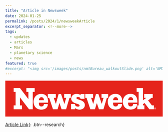 ```yaml
---
title: "Article in Newsweek"
date: 2024-01-25
permalink: /posts/2024/1/newsweekArticle
excerpt_separator: <!--more-->
tags:
  - updates 
  - articles
  - Mars
  - planetary science
  - news
featured: true 
#excerpt: "<img src='/images/posts/nmtBureau_walkoutSlide.png' alt='NMT-talkBanner' width='500px'/>"
---
```


<img src='/images/posts/newsweek-logo.png' alt='newsweek-logo' width='650px'/>

[Article Link](https://www.newsweek.com/mystery-mars-burp-belch-methane-search-life-1863907){: .btn--research}

<!--more-->

